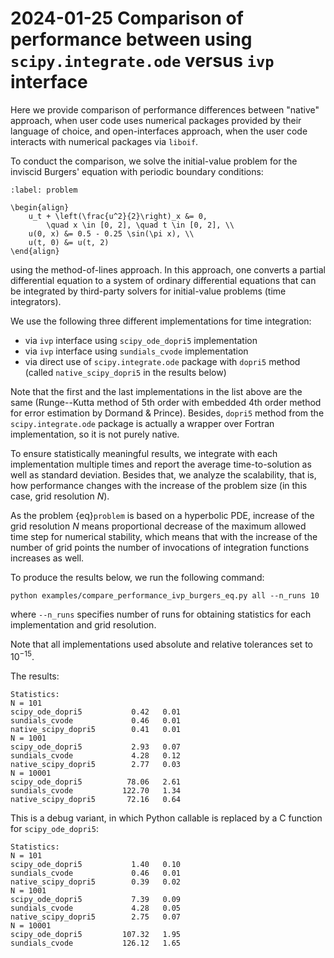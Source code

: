 # 2024-01-25 Comparison of performance between using `scipy.integrate.ode` versus `ivp` interface

Here we provide comparison of performance differences between "native"
approach, when user code uses numerical packages provided by their language
of choice, and open-interfaces approach, when the user code interacts
with numerical packages via `liboif`.

To conduct the comparison, we solve the initial-value problem
for the inviscid Burgers' equation with periodic boundary conditions:
```{math}
:label: problem

\begin{align}
    u_t + \left(\frac{u^2}{2}\right)_x &= 0,
        \quad x \in [0, 2], \quad t \in [0, 2], \\
    u(0, x) &= 0.5 - 0.25 \sin(\pi x), \\
    u(t, 0) &= u(t, 2)
\end{align}
```
using the method-of-lines approach.
In this approach, one converts a partial differential equation to a system
of ordinary differential equations that can be integrated by third-party
solvers for initial-value problems (time integrators).

We use the following three different implementations for time integration:
- via `ivp` interface using `scipy_ode_dopri5` implementation
- via `ivp` interface using `sundials_cvode` implementation
- via direct use of `scipy.integrate.ode` package with `dopri5` method
  (called `native_scipy_dopri5` in the results below)

Note that the first and the last implementations in the list above are the
same (Runge--Kutta method of 5th order with embedded
4th order method for error estimation by Dormand & Prince).
Besides, `dopri5` method from the `scipy.integrate.ode` package is actually
a wrapper over Fortran implementation, so it is not purely native.

To ensure statistically meaningful results, we integrate with each
implementation multiple times and report the average time-to-solution
as well as standard deviation.
Besides that, we analyze the scalability, that is, how performance
changes with the increase of the problem size (in this case, grid resolution
$N$).

As the problem {eq}`problem` is based on a hyperbolic PDE,
increase of the grid resolution $N$ means proportional decrease
of the maximum allowed time step for numerical stability,
which means that with the increase of the number of grid points
the number of invocations of integration functions increases as well.

To produce the results below, we run the following command:
```shell
python examples/compare_performance_ivp_burgers_eq.py all --n_runs 10
```
where `--n_runs` specifies number of runs for obtaining statistics for each
implementation and grid resolution.

Note that all implementations used absolute and relative tolerances
set to $10^{-15}$.

The results:
```
Statistics:
N = 101
scipy_ode_dopri5           0.42   0.01
sundials_cvode             0.46   0.01
native_scipy_dopri5        0.41   0.01
N = 1001
scipy_ode_dopri5           2.93   0.07
sundials_cvode             4.28   0.12
native_scipy_dopri5        2.77   0.03
N = 10001
scipy_ode_dopri5          78.06   2.61
sundials_cvode           122.70   1.34
native_scipy_dopri5       72.16   0.64
```

This is a debug variant, in which Python callable is replaced by a C function
for `scipy_ode_dopri5`:
```
Statistics:
N = 101
scipy_ode_dopri5           1.40   0.10
sundials_cvode             0.46   0.01
native_scipy_dopri5        0.39   0.02
N = 1001
scipy_ode_dopri5           7.39   0.09
sundials_cvode             4.28   0.05
native_scipy_dopri5        2.75   0.07
N = 10001
scipy_ode_dopri5         107.32   1.95
sundials_cvode           126.12   1.65
```
